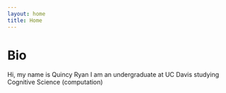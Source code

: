 ```yaml
---
layout: home
title: Home
---
```


# Bio
Hi, my name is Quincy Ryan
I am an undergraduate at UC Davis studying Cognitive Science (computation)

